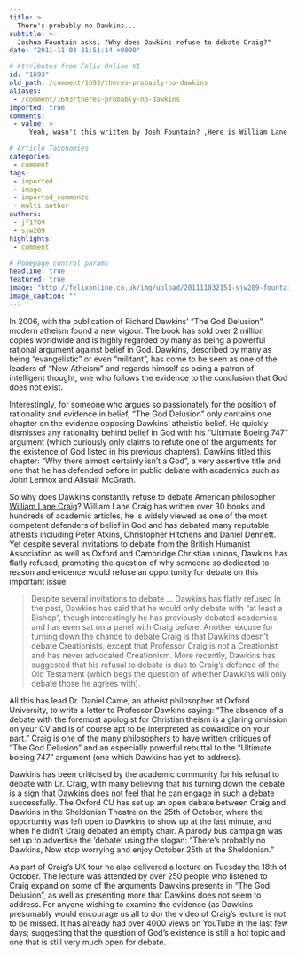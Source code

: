 ```yaml
---
title: >
  There's probably no Dawkins...
subtitle: >
  Joshua Fountain asks, "Why does Dawkins refuse to debate Craig?"
date: "2011-11-03 21:51:14 +0000"

# Attributes from Felix Online V1
id: "1693"
old_path: /comment/1693/theres-probably-no-dawkins
aliases:
 - /comment/1693/theres-probably-no-dawkins
imported: true
comments:
 - value: >
     Yeah, wasn't this written by Josh Fountain? ,Here is William Lane Craig explaining that murder is morally obligatory if his god commands it, and not even murder. <br> <br>How does Craig's theology differ from that of the late Osama bin Laden's? <br> <br> <br>CRAIG <br> Rather, since our moral duties are determined by God’s commands, it is commanding someone to do something which, in the absence of a divine command, would have been murder. <br> <br> The act was morally obligatory for the Israeli soldiers in virtue of God’s command, even though, had they undertaken it on their on initiative, it would have been wrong. <br> <br>On divine command theory, then, God has the right to command an act, which, in the absence of a divine command, would have been sin, but which is now morally obligatory in virtue of that command. <br>, <br>Here is Craig in Oxford, explaining that children should be killed for their own good. <br> <br>CRAIG <br>'If you believe in the salvation, as I do, of children, who die, what that meant is that the death of these children mean

# Article Taxonomies
categories:
 - comment
tags:
 - imported
 - image
 - imported_comments
 - multi-author
authors:
 - jf1709
 - sjw209
highlights:
 - comment

# Homepage control params
headline: true
featured: true
image: "http://felixonline.co.uk/img/upload/201111032151-sjw209-fountain.jpg"
image_caption: ""
---
```


In 2006, with the publication of Richard Dawkins’ “The God Delusion”, modern atheism found a new vigour. The book has sold over 2 million copies worldwide and is highly regarded by many as being a powerful rational argument against belief in God. Dawkins, described by many as being “evangelistic” or even “militant”, has come to be seen as one of the leaders of “New Atheism” and regards himself as being a patron of intelligent thought, one who follows the evidence to the conclusion that God does not exist.

Interestingly, for someone who argues so passionately for the position of rationality and evidence in belief, “The God Delusion” only contains one chapter on the evidence opposing Dawkins’ atheistic belief. He quickly dismisses any rationality behind belief in God with his “Ultimate Boeing 747” argument (which curiously only claims to refute one of the arguments for the existence of God listed in his previous chapters). Dawkins titled this chapter: “Why there almost certainly isn’t a God”, a very assertive title and one that he has defended before in public debate with academics such as John Lennox and Alistair McGrath.

So why does Dawkins constantly refuse to debate American philosopher [William Lane Craig](http://felixonline.co.uk/news/1691/interview-william-lane-craig/)? William Lane Craig has written over 30 books and hundreds of academic articles, he is widely viewed as one of the most competent defenders of belief in God and has debated many reputable atheists including Peter Atkins, Christopher Hitchens and Daniel Dennett. Yet despite several invitations to debate from the British Humanist Association as well as Oxford and Cambridge Christian unions, Dawkins has flatly refused, prompting the question of why someone so dedicated to reason and evidence would refuse an opportunity for debate on this important issue.
> Despite several invitations to debate ... Dawkins has flatly refused
In the past, Dawkins has said that he would only debate with “at least a Bishop”, though interestingly he has previously debated academics, and has even sat on a panel with Craig before. Another excuse for turning down the chance to debate Craig is that Dawkins doesn’t debate Creationists, except that Professor Craig is not a Creationist and has never advocated Creationism. More recently, Dawkins has suggested that his refusal to debate is due to Craig’s defence of the Old Testament (which begs the question of whether Dawkins will only debate those he agrees with).

All this has lead Dr. Daniel Came, an atheist philosopher at Oxford University, to write a letter to Professor Dawkins saying: “The absence of a debate with the foremost apologist for Christian theism is a glaring omission on your CV and is of course apt to be interpreted as cowardice on your part.” Craig is one of the many philosophers to have written critiques of “The God Delusion” and an especially powerful rebuttal to the “Ultimate boeing 747” argument (one which Dawkins has yet to address).

Dawkins has been criticised by the academic community for his refusal to debate with Dr. Craig, with many believing that his turning down the debate is a sign that Dawkins does not feel that he can engage in such a debate successfully. The Oxford CU has set up an open debate between Craig and Dawkins in the Sheldonian Theatre on the 25th of October, where the opportunity was left open to Dawkins to show up at the last minute, and when he didn’t Craig debated an empty chair. A parody bus campaign was set up to advertise the ‘debate’ using the slogan: “There’s probably no Dawkins, Now stop worrying and enjoy October 25th at the Sheldonian.”

As part of Craig’s UK tour he also delivered a lecture on Tuesday the 18th of October. The lecture was attended by over 250 people who listened to Craig expand on some of the arguments Dawkins presents in “The God Delusion”, as well as presenting more that Dawkins does not seem to address. For anyone wishing to examine the evidence (as Dawkins presumably would encourage us all to do) the video of Craig’s lecture is not to be missed. It has already had over 4000 views on YouTube in the last few days; suggesting that the question of God’s existence is still a hot topic and one that is still very much open for debate.
